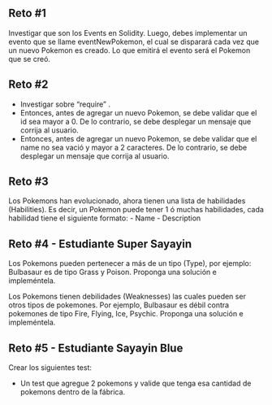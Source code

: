 <h2>Reto #1</h2>
Investigar que son los Events en Solidity. Luego, debes implementar un evento que se llame eventNewPokemon, el cual se disparará cada vez que un nuevo Pokemon es creado.  Lo que emitirá el evento será el Pokemon que se creó. 

<h2>Reto #2</h2>

- Investigar sobre “require” .
- Entonces, antes de agregar un nuevo Pokemon, se debe validar que el id sea mayor a 0. De lo contrario, se debe desplegar un mensaje que corrija al usuario.
- Entonces, antes de agregar un nuevo Pokemon,  se debe validar que el name no sea vació y mayor a 2 caracteres. De lo contrario, se debe desplegar un mensaje que corrija al usuario.

<h2>Reto #3</h2>
Los Pokemons han evolucionado, ahora tienen una lista de habilidades (Habilities). Es decir, un Pokemon puede tener 1 ó muchas habilidades, cada habilidad tiene el siguiente formato:
- Name
- Description 


<h2>Reto #4 - Estudiante Super Sayayin </h2>
Los Pokemons  pueden pertenecer a más de un tipo (Type), por ejemplo: Bulbasaur es de tipo Grass y Poison. Proponga una solución e impleméntela. 

Los Pokemons  tienen debilidades (Weaknesses) las cuales pueden ser otros tipos de pokemones. Por ejemplo,  Bulbasaur es débil contra pokemones de tipo Fire, Flying, Ice, Psychic. Proponga una solución e impleméntela.

 
<h2>Reto #5 - Estudiante Sayayin Blue  </h2>
Crear los siguientes test:

- Un test que agregue 2 pokemons y valide que tenga esa cantidad de pokemons dentro de la fábrica.